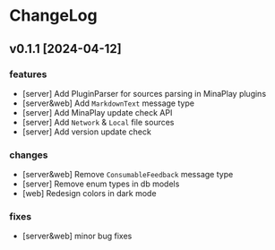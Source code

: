 # ChangeLog

## v0.1.1 [2024-04-12]

### features

- [server] Add PluginParser for sources parsing in MinaPlay plugins
- [server&web] Add `MarkdownText` message type
- [server] Add MinaPlay update check API
- [server] Add `Network` & `Local` file sources
- [server] Add version update check

### changes

- [server&web] Remove `ConsumableFeedback` message type
- [server] Remove enum types in db models
- [web] Redesign colors in dark mode

### fixes

- [server&web] minor bug fixes
